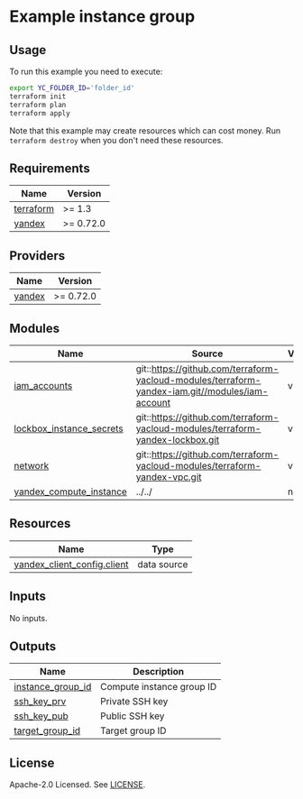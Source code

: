 # Example instance group

## Usage

To run this example you need to execute:

```bash
export YC_FOLDER_ID='folder_id'
terraform init
terraform plan
terraform apply
```

Note that this example may create resources which can cost money. Run `terraform destroy` when you don't need these resources.

<!-- BEGIN_TF_DOCS -->
## Requirements

| Name | Version |
|------|---------|
| <a name="requirement_terraform"></a> [terraform](#requirement\_terraform) | >= 1.3 |
| <a name="requirement_yandex"></a> [yandex](#requirement\_yandex) | >= 0.72.0 |

## Providers

| Name | Version |
|------|---------|
| <a name="provider_yandex"></a> [yandex](#provider\_yandex) | >= 0.72.0 |

## Modules

| Name | Source | Version |
|------|--------|---------|
| <a name="module_iam_accounts"></a> [iam\_accounts](#module\_iam\_accounts) | git::https://github.com/terraform-yacloud-modules/terraform-yandex-iam.git//modules/iam-account | v1.0.0 |
| <a name="module_lockbox_instance_secrets"></a> [lockbox\_instance\_secrets](#module\_lockbox\_instance\_secrets) | git::https://github.com/terraform-yacloud-modules/terraform-yandex-lockbox.git | v1.0.0 |
| <a name="module_network"></a> [network](#module\_network) | git::https://github.com/terraform-yacloud-modules/terraform-yandex-vpc.git | v1.0.0 |
| <a name="module_yandex_compute_instance"></a> [yandex\_compute\_instance](#module\_yandex\_compute\_instance) | ../../ | n/a |

## Resources

| Name | Type |
|------|------|
| [yandex_client_config.client](https://registry.terraform.io/providers/yandex-cloud/yandex/latest/docs/data-sources/client_config) | data source |

## Inputs

No inputs.

## Outputs

| Name | Description |
|------|-------------|
| <a name="output_instance_group_id"></a> [instance\_group\_id](#output\_instance\_group\_id) | Compute instance group ID |
| <a name="output_ssh_key_prv"></a> [ssh\_key\_prv](#output\_ssh\_key\_prv) | Private SSH key |
| <a name="output_ssh_key_pub"></a> [ssh\_key\_pub](#output\_ssh\_key\_pub) | Public SSH key |
| <a name="output_target_group_id"></a> [target\_group\_id](#output\_target\_group\_id) | Target group ID |
<!-- END_TF_DOCS -->

## License

Apache-2.0 Licensed.
See [LICENSE](https://github.com/terraform-yacloud-modules/terraform-yandex-instance-group/blob/main/LICENSE).
